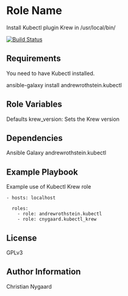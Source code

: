 Role Name
=========

Install Kubectl plugin Krew in /usr/local/bin/

[![Build Status](https://travis-ci.org/cnygaard/ansible-role-kubectl-krew.svg?branch=master)](https://travis-ci.org/cnygaard/ansible-role-kubectl-krew)

Requirements
------------

You need to have Kubectl installed.

ansible-galaxy install andrewrothstein.kubectl

Role Variables
--------------

Defaults
krew_version: Sets the Krew version


Dependencies
------------

Ansible Galaxy
andrewrothstein.kubectl

Example Playbook
----------------

Example use of Kubectl Krew role

```
- hosts: localhost

  roles:
    - role: andrewrothstein.kubectl
    - role: cnygaard.kubectl_krew
```

License
-------

GPLv3

Author Information
------------------

Christian Nygaard
